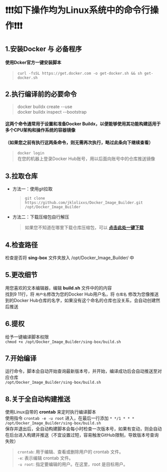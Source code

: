 # ❗❗❗如下操作均为Linux系统中的命令行操作❗❗❗

## 1.安装Docker 与 必备程序
#### 使用Dcker官方一键安装脚本  
>`curl -fsSL https://get.docker.com -o get-docker.sh && sh get-docker.sh`  

## 2.执行编译前的必要命令
> docker buildx create --use  
> docker buildx inspect --bootstrap  
#### 这两个命令通常用于设置和准备Docker Buildx，以便能够使用其功能构建适用于多个CPU架构和操作系统的容器镜像  
#### （如果您之前有执行这两条命令，则无需再次执行，略过此条向下继续查看）
> `docker login`  
> 在您的机器上登录Docker Hub账号，用以后面向账号中的仓库推送镜像

## 3.拉取仓库
* 方法一：使用git拉取  
  > `git clone https://github.com/jklolixxs/Docker_Image_Builder.git /opt/Docker_Image_Builder`
* 方法二：下载压缩包自行解压
  > 如果您不知道在哪里下载仓库压缩包，可以 **[点击此处一键下载](https://codeload.github.com/jklolixxs/Docker_Image_Builder/zip/refs/heads/main)**

## 4.检查路径
检查是否将 **sing-box** 文件夹放入 /opt/Docker_Image_Builder/ 中  

## 5.更改细节
用您喜欢的文本编辑器，编辑 **build.sh** 文件中的的内容  
找到9 11行，将 `用户名`修改为您的Docker Hub用户名，将 `仓库名` 修改为您像推送到的Docker Hub仓库的名字，如果没有这个命名的仓库也没关系，会自动创建然后推送

## 6.提权
给予一键编译脚本权限  
`chmod +x /opt/Docker_Image_Builder/sing-box/build.sh`

## 7.开始编译
运行命令，脚本会自动开始查询最新版本号，并开始，编译成功后会自动推送至对应仓库  
`/opt/Docker_Image_Builder/sing-box/build.sh`

## 8.关于全自动构建推送
使用Linux自带的 **crontab** 来定时执行编译脚本  
使用指令 `crontab -e -u root` 进入，在最后一行添加 `* */1 * * * /opt/Docker_Image_Builder/sing-box/build.sh`  
保存并退出后，全自动构建脚本会每小时检查一次版本号，如果有变动，则会自动在后台进入构建并推送（不宜设置过短，容易触发GitHub限制，导致版本号查询失败）
>`crontab`: 用于编辑、查看或删除用户的 crontab 文件。  
>`-e`: 表示编辑 crontab 文件。  
>`-u root`: 指定要编辑的用户。在这里，root 是目标用户。  
